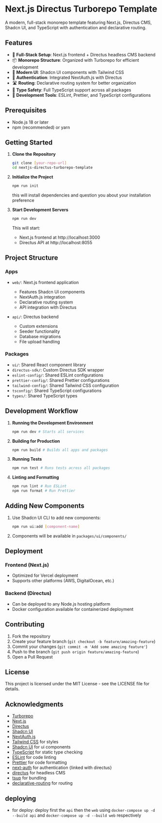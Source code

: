 # Next.js Directus Turborepo Template

A modern, full-stack monorepo template featuring Next.js, Directus CMS, Shadcn UI, and TypeScript with authentication and declarative routing.

## Features

- 🚀 **Full-Stack Setup**: Next.js frontend + Directus headless CMS backend
- 📦 **Monorepo Structure**: Organized with Turborepo for efficient development
- 🎨 **Modern UI**: Shadcn UI components with Tailwind CSS
- 🔐 **Authentication**: Integrated NextAuth.js with Directus
- 🛣️ **Routing**: Declarative routing system for better organization
- 📱 **Type Safety**: Full TypeScript support across all packages
- 🔧 **Development Tools**: ESLint, Prettier, and TypeScript configurations

## Prerequisites

- Node.js 18 or later
- npm (recommended) or yarn

## Getting Started

1. **Clone the Repository**
   ```bash
   git clone [your-repo-url]
   cd nextjs-directus-turborepo-template
   ```

2. **Initialize the Project**
   ```bash
   npm run init 
   ```
   this will install dependencies and question you about your installation preference

3. **Start Development Servers**
   ```bash
   npm run dev
   ```
   This will start:
   - Next.js frontend at http://localhost:3000
   - Directus API at http://localhost:8055

## Project Structure

### Apps
- `web/`: Next.js frontend application
  - Features Shadcn UI components
  - NextAuth.js integration
  - Declarative routing system
  - API integration with Directus

- `api/`: Directus backend
  - Custom extensions
  - Seeder functionality
  - Database migrations
  - File upload handling

### Packages
- `ui/`: Shared React component library
- `directus-sdk/`: Custom Directus SDK wrapper
- `eslint-config/`: Shared ESLint configurations
- `prettier-config/`: Shared Prettier configurations
- `tailwind-config/`: Shared Tailwind CSS configuration
- `tsconfig/`: Shared TypeScript configurations
- `types/`: Shared TypeScript types

## Development Workflow

1. **Running the Development Environment**
   ```bash
   npm run dev # Starts all services
   ```

2. **Building for Production**
   ```bash
   npm run build # Builds all apps and packages
   ```

3. **Running Tests**
   ```bash
   npm run test # Runs tests across all packages
   ```

4. **Linting and Formatting**
   ```bash
   npm run lint # Run ESLint
   npm run format # Run Prettier
   ```

## Adding New Components

1. Use Shadcn UI CLI to add new components:
   ```bash
   npm run ui:add [component-name]
   ```

2. Components will be available in `packages/ui/components/`

## Deployment

### Frontend (Next.js)
- Optimized for Vercel deployment
- Supports other platforms (AWS, DigitalOcean, etc.)

### Backend (Directus)
- Can be deployed to any Node.js hosting platform
- Docker configuration available for containerized deployment

## Contributing

1. Fork the repository
2. Create your feature branch (`git checkout -b feature/amazing-feature`)
3. Commit your changes (`git commit -m 'Add some amazing feature'`)
4. Push to the branch (`git push origin feature/amazing-feature`)
5. Open a Pull Request

## License

This project is licensed under the MIT License - see the LICENSE file for details.

## Acknowledgments

- [Turborepo](https://turbo.build/)
- [Next.js](https://nextjs.org/)
- [Directus](https://directus.io/)
- [Shadcn UI](https://ui.shadcn.com/)
- [NextAuth.js](https://next-auth.js.org/)
- [Tailwind CSS](https://tailwindcss.com/) for styles
- [Shadcn UI](https://ui.shadcn.com/) for ui components
- [TypeScript](https://www.typescriptlang.org/) for static type checking
- [ESLint](https://eslint.org/) for code linting
- [Prettier](https://prettier.io) for code formatting
- [next-auth](https://next-auth.js.org/) for authentication {linked with directus}
- [directus](https://directus.io/) for headless CMS
- [tsup](https://github.com/egoist/tsup) for bundling
- [declarative-routing](https://github.com/ProNextJS/declarative-routing/blob/main/docs/nextjs.md) for routing

## deploying
<!-- using docker -->
- for deploy: deploy first the `api` then the `web` using `docker-compose up -d --build api` and `docker-compose up -d --build web` respectively
